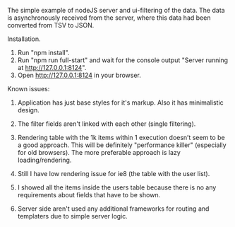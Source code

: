 The simple example of nodeJS server and ui-filtering of the data. 
The data is asynchronously received from the server, where this data had been converted from TSV to JSON.

Installation.
1. Run "npm install".
2. Run "npm run full-start" and wait for the console output "Server running at http://127.0.0.1:8124".
3. Open http://127.0.0.1:8124 in your browser.

Known issues:

1) Application has just base styles for it's markup. Also it has minimalistic design.

2) The filter fields aren't linked with each other (single filtering).

3) Rendering table with the 1k items within 1 execution doesn’t seem to be a good approach. This will be definitely "performance killer" (especially for old browsers). The more preferable approach is lazy loading/rendering.

4) Still I have low rendering issue for ie8 (the table with the user list).

5) I showed all the items inside the users table because there is no any requirements about fields that have to be shown.

6) Server side aren't used any additional frameworks for routing and templaters due to simple server logic.
